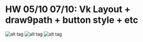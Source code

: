 # HW 05/10 07/10: Vk Layout + draw9path + button style + etc
![alt tag](https://pp.vk.me/c636724/v636724103/2b879/UXQD1TrjHMo.jpg)
![alt tag](https://pp.vk.me/c636724/v636724103/2b86f/vZNiWnIzZrQ.jpg)
![alt tag](https://pp.vk.me/c636724/v636724103/2b865/NhgsVEtOGNg.jpg)
